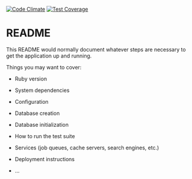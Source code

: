 [![Code Climate](https://codeclimate.com/github/phillipp-oliveira/instagramm/badges/gpa.svg)](https://codeclimate.com/github/phillipp-oliveira/instagramm)
[![Test Coverage](https://codeclimate.com/github/phillipp-oliveira/instagramm/badges/coverage.svg)](https://codeclimate.com/github/phillipp-oliveira/instagramm/coverage)



# README

This README would normally document whatever steps are necessary to get the
application up and running.

Things you may want to cover:

* Ruby version

* System dependencies

* Configuration

* Database creation

* Database initialization

* How to run the test suite

* Services (job queues, cache servers, search engines, etc.)

* Deployment instructions

* ...
